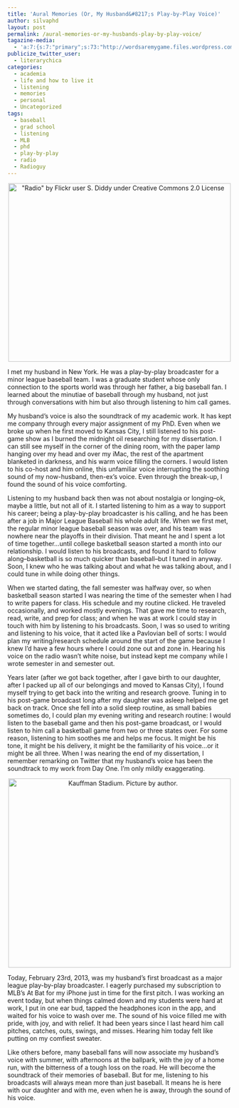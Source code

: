 ```yaml
---
title: 'Aural Memories (Or, My Husband&#8217;s Play-by-Play Voice)'
author: silvaphd
layout: post
permalink: /aural-memories-or-my-husbands-play-by-play-voice/
tagazine-media:
  - 'a:7:{s:7:"primary";s:73:"http://wordsaremygame.files.wordpress.com/2013/02/2012-08-19-13-24-15.jpg";s:6:"images";a:2:{s:75:"http://wordsaremygame.files.wordpress.com/2013/02/5530518985_0f3c1e19a4.jpg";a:6:{s:8:"file_url";s:75:"http://wordsaremygame.files.wordpress.com/2013/02/5530518985_0f3c1e19a4.jpg";s:5:"width";i:500;s:6:"height";i:333;s:4:"type";s:5:"image";s:4:"area";i:166500;s:9:"file_path";b:0;}s:73:"http://wordsaremygame.files.wordpress.com/2013/02/2012-08-19-13-24-15.jpg";a:6:{s:8:"file_url";s:73:"http://wordsaremygame.files.wordpress.com/2013/02/2012-08-19-13-24-15.jpg";s:5:"width";i:2592;s:6:"height";i:1936;s:4:"type";s:5:"image";s:4:"area";i:5018112;s:9:"file_path";b:0;}}s:6:"videos";a:0:{}s:11:"image_count";i:2;s:6:"author";s:7:"6554901";s:7:"blog_id";s:8:"21879715";s:9:"mod_stamp";s:19:"2013-02-23 22:21:20";}'
publicize_twitter_user:
  - literarychica
categories:
  - academia
  - life and how to live it
  - listening
  - memories
  - personal
  - Uncategorized
tags:
  - baseball
  - grad school
  - listening
  - MLB
  - phd
  - play-by-play
  - radio
  - Radioguy
---
```

<p style="text-align:center;">
  <a href="http://www.flickr.com/photos/spence_sir/5530518985/"><img class="wp-image-899 aligncenter" alt="&quot;Radio&quot; by Flickr user S. Diddy under Creative Commons 2.0 License" src="http://www.lianamsilvaford.com/wp-content/uploads/2013/02/5530518985_0f3c1e19a4.jpg?w=300" width="500" height="400" /></a>
</p>

I met my husband in New York. He was a play-by-play broadcaster for a minor league baseball team. I was a graduate student whose only connection to the sports world was through her father, a big baseball fan. I learned about the minutiae of baseball through my husband, not just through conversations with him but also through listening to him call games.

My husband&#8217;s voice is also the soundtrack of my academic work. It has kept me company through every major assignment of my PhD. Even when we broke up when he first moved to Kansas City, I still listened to his post-game show as I burned the midnight oil researching for my dissertation. I can still see myself in the corner of the dining room, with the paper lamp hanging over my head and over my iMac, the rest of the apartment blanketed in darkness, and his warm voice filling the corners. I would listen to his co-host and him online, this unfamiliar voice interrupting the soothing sound of my now-husband, then-ex&#8217;s voice. Even through the break-up, I found the sound of his voice comforting.

Listening to my husband back then was not about nostalgia or longing&#8211;ok, maybe a little, but not all of it. I started listening to him as a way to support his career; being a play-by-play broadcaster is his calling, and he has been after a job in Major League Baseball his whole adult life. When we first met, the regular minor league baseball season was over, and his team was nowhere near the playoffs in their division. That meant he and I spent a lot of time together&#8230;until college basketball season started a month into our relationship. I would listen to his broadcasts, and found it hard to follow along&#8211;basketball is so much quicker than baseball&#8211;but I tuned in anyway. Soon, I knew who he was talking about and what he was talking about, and I could tune in while doing other things.

When we started dating, the fall semester was halfway over, so when basketball season started I was nearing the time of the semester when I had to write papers for class. His schedule and my routine clicked. He traveled occasionally, and worked mostly evenings. That gave me time to research, read, write, and prep for class; and when he was at work I could stay in touch with him by listening to his broadcasts. Soon, I was so used to writing and listening to his voice, that it acted like a Pavlovian bell of sorts: I would plan my writing/research schedule around the start of the game because I knew I&#8217;d have a few hours where I could zone out and zone in. Hearing his voice on the radio wasn&#8217;t white noise, but instead kept me company while I wrote semester in and semester out.

Years later (after we got back together, after I gave birth to our daughter, after I packed up all of our belongings and moved to Kansas City), I found myself trying to get back into the writing and research groove. Tuning in to his post-game broadcast long after my daughter was asleep helped me get back on track. Once she fell into a solid sleep routine, as small babies sometimes do, I could plan my evening writing and research routine: I would listen to the baseball game and then his post-game broadcast, or I would listen to him call a basketball game from two or three states over. For some reason, listening to him soothes me and helps me focus. It might be his tone, it might be his delivery, it might be the familiarity of his voice&#8230;or it might be all three. When I was nearing the end of my dissertation, I remember remarking on Twitter that my husband&#8217;s voice has been the soundtrack to my work from Day One. I&#8217;m only mildly exaggerating.

<p style="text-align:center;">
  <a href="http://www.lianamsilvaford.com/wp-content/uploads/2013/02/2012-08-19-13-24-15.jpg"><img class="wp-image-900 aligncenter" alt="Kauffman Stadium. Picture by author." src="http://www.lianamsilvaford.com/wp-content/uploads/2013/02/2012-08-19-13-24-15.jpg?w=300" width="500" height="424" /></a>
</p>

Today, February 23rd, 2013, was my husband&#8217;s first broadcast as a major league play-by-play broadcaster. I eagerly purchased my subscription to MLB&#8217;s At Bat for my iPhone just in time for the first pitch. I was working an event today, but when things calmed down and my students were hard at work, I put in one ear bud, tapped the headphones icon in the app, and waited for his voice to wash over me. The sound of his voice filled me with pride, with joy, and with relief. It had been years since I last heard him call pitches, catches, outs, swings, and misses. Hearing him today felt like putting on my comfiest sweater.

Like others before, many baseball fans will now associate my husband&#8217;s voice with summer, with afternoons at the ballpark, with the joy of a home run, with the bitterness of a tough loss on the road. He will become the soundtrack of their memories of baseball. But for me, listening to his broadcasts will always mean more than just baseball. It means he is here with our daughter and with me, even when he is away, through the sound of his voice.